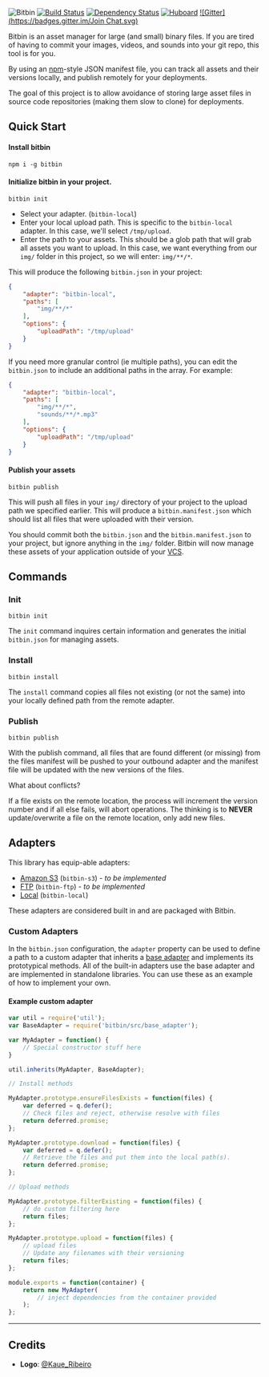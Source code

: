 ![Bitbin](http://assets.boxmeupapp.com/img/bitbin-logo.png?v=1)
[![Build Status](https://travis-ci.org/bitbinio/bitbin.svg?branch=master)](https://travis-ci.org/bitbinio/bitbin)
[![Dependency Status](https://david-dm.org/bitbinio/bitbin.svg)](https://david-dm.org/bitbinio/bitbin)
[![Huboard](https://img.shields.io/badge/Hu-Board-7965cc.svg?style=flat)](https://huboard.com/bitbinio/bitbin)
[![Gitter](https://badges.gitter.im/Join Chat.svg)](https://gitter.im/bitbinio/bitbin)

Bitbin is an asset manager for large (and small) binary files. If you are tired of having to commit your images, videos, and sounds into your
git repo, this tool is for you.

<p style="clear: both"></p>

By using an [npm](https://npmjs.org)-style JSON manifest file, you can track all assets and their versions locally, and publish remotely for your deployments.

The goal of this project is to allow avoidance of storing large asset files in source code repositories (making them slow to clone) for deployments.

## Quick Start

#### Install bitbin

```
npm i -g bitbin
```

#### Initialize bitbin in your project.

```
bitbin init
```

* Select your adapter. (`bitbin-local`)
* Enter your local upload path. This is specific to the `bitbin-local` adapter. In this case, we'll select `/tmp/upload`.
* Enter the path to your assets. This should be a glob path that will grab all assets you want to upload. In this case, we want everything from our `img/` folder in this project, so we will enter: `img/**/*`.

This will produce the following `bitbin.json` in your project:

```json
{
    "adapter": "bitbin-local",
    "paths": [
        "img/**/*"
    ],
    "options": {
        "uploadPath": "/tmp/upload"
    }
}
```

If you need more granular control (ie multiple paths), you can edit the `bitbin.json` to include an additional paths in the array. For example:

```json
{
    "adapter": "bitbin-local",
    "paths": [
        "img/**/*",
        "sounds/**/*.mp3"
    ],
    "options": {
        "uploadPath": "/tmp/upload"
    }
}
```

#### Publish your assets

```
bitbin publish
```

This will push all files in your `img/` directory of your project to the upload path we specified earlier. This will produce a `bitbin.manifest.json` which should list all files that were uploaded with their version.

You should commit both the `bitbin.json` and the `bitbin.manifest.json` to your project, but ignore anything in the `img/` folder. Bitbin will now manage these assets of your application outside of your [VCS](https://en.wikipedia.org/wiki/Revision_control).

## Commands

### Init

```
bitbin init
```

The `init` command inquires certain information and generates the initial `bitbin.json` for managing assets.

### Install

```
bitbin install
```

The `install` command copies all files not existing (or not the same) into your locally defined path from the remote adapter.

### Publish

```
bitbin publish
```

With the publish command, all files that are found different (or missing) from the files manifest will be pushed to your outbound adapter and the manifest file will be updated with the new
versions of the files.

What about conflicts?

If a file exists on the remote location, the process will increment the version number and if all else fails, will abort
operations. The thinking is to **NEVER** update/overwrite a file on the remote location, only add new files.

## Adapters

This library has equip-able adapters:

* [Amazon S3](https://github.com/bitbinio/bitbin-s3) (`bitbin-s3`) - _to be implemented_
* [FTP](https://github.com/bitbinio/bitbin-ftp) (`bitbin-ftp`) - _to be implemented_
* [Local](https://github.com/bitbinio/bitbin-local) (`bitbin-local`)

These adapters are considered built in and are packaged with Bitbin.

### Custom Adapters

In the `bitbin.json` configuration, the `adapter` property can be used to define
a path to a custom adapter that inherits a [base adapter](https://github.com/cjsaylor/bitbin/blob/master/src/base_adapter.js)
and implements its prototypical methods. All of the built-in adapters use the base adapter and are implemented in standalone libraries. You can use these as an example of how to implement your own.

#### Example custom adapter

```javascript
var util = require('util');
var BaseAdapter = require('bitbin/src/base_adapter');

var MyAdapter = function() {
    // Special constructor stuff here
}

util.inherits(MyAdapter, BaseAdapter);

// Install methods

MyAdapter.prototype.ensureFilesExists = function(files) {
    var deferred = q.defer();
    // Check files and reject, otherwise resolve with files
    return deferred.promise;
};

MyAdapter.prototype.download = function(files) {
    var deferred = q.defer();
    // Retrieve the files and put them into the local path(s).
    return deferred.promise;
};

// Upload methods

MyAdapter.prototype.filterExisting = function(files) {
    // do custom filtering here
    return files;
};

MyAdapter.prototype.upload = function(files) {
    // upload files
    // Update any filenames with their versioning
    return files;
};

module.exports = function(container) {
    return new MyAdapter(
        // inject dependencies from the container provided
    );
};
```

---

## Credits

* **Logo**: [@Kaue_Ribeiro](https://twitter.com/Kaue_Ribeiro)
